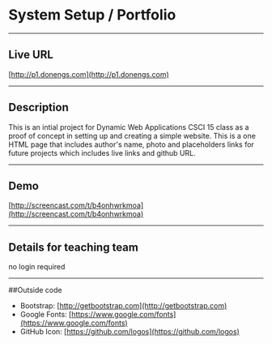 # System Setup / Portfolio

----
## Live URL

[http://p1.donengs.com](http://p1.donengs.com)

----
## Description

This is an intial project for Dynamic Web Applications CSCI 15 class as a proof of concept in setting up and creating a simple website. This is a one HTML page that includes author's name, photo and placeholders links for future projects which includes live links and github URL.

----
## Demo

[http://screencast.com/t/b4onhwrkmoa](http://screencast.com/t/b4onhwrkmoa)

----
## Details for teaching team

no login required

----
##Outside code

* Bootstrap: [http://getbootstrap.com](http://getbootstrap.com)
* Google Fonts: [https://www.google.com/fonts](https://www.google.com/fonts)
* GitHub Icon: [https://github.com/logos](https://github.com/logos)
